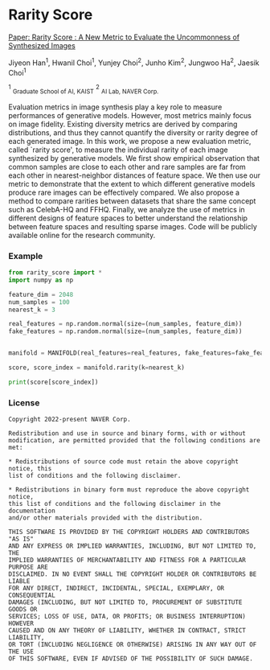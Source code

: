 # Rarity Score

[Paper: Rarity Score : A New Metric to Evaluate the Uncommonness of Synthesized Images](https://arxiv.org/abs/2206.08549)

Jiyeon Han<sup>1</sup>, Hwanil Choi<sup>1</sup>, Yunjey Choi<sup>2</sup>, 
Junho Kim<sup>2</sup>, Jungwoo Ha<sup>2</sup>, Jaesik Choi<sup>1</sup>    


<sup>1</sup> <sub>Graduate School of AI, KAIST</sub>
<sup>2</sup> <sub>AI Lab, NAVER Corp.</sub>

Evaluation metrics in image synthesis play a key role to measure performances of generative models. However, most metrics mainly focus on image fidelity. Existing diversity metrics are derived by comparing distributions, and thus they cannot quantify the diversity or rarity degree of each generated image. In this work, we propose a new evaluation metric, called `rarity score', to measure the individual rarity of each image synthesized by generative models. We first show empirical observation that common samples are close to each other and rare samples are far from each other in nearest-neighbor distances of feature space. We then use our metric to demonstrate that the extent to which different generative models produce rare images can be effectively compared. We also propose a method to compare rarities between datasets that share the same concept such as CelebA-HQ and FFHQ. Finally, we analyze the use of metrics in different designs of feature spaces to better understand the relationship between feature spaces and resulting sparse images. Code will be publicly available online for the research community.

### Example
```python
from rarity_score import *
import numpy as np

feature_dim = 2048
num_samples = 100
nearest_k = 3

real_features = np.random.normal(size=(num_samples, feature_dim))
fake_features = np.random.normal(size=(num_samples, feature_dim))


manifold = MANIFOLD(real_features=real_features, fake_features=fake_features)

score, score_index = manifold.rarity(k=nearest_k)

print(score[score_index])
```



### License
```
Copyright 2022-present NAVER Corp.

Redistribution and use in source and binary forms, with or without
modification, are permitted provided that the following conditions are met:

* Redistributions of source code must retain the above copyright notice, this
list of conditions and the following disclaimer.

* Redistributions in binary form must reproduce the above copyright notice,
this list of conditions and the following disclaimer in the documentation
and/or other materials provided with the distribution.

THIS SOFTWARE IS PROVIDED BY THE COPYRIGHT HOLDERS AND CONTRIBUTORS "AS IS"
AND ANY EXPRESS OR IMPLIED WARRANTIES, INCLUDING, BUT NOT LIMITED TO, THE
IMPLIED WARRANTIES OF MERCHANTABILITY AND FITNESS FOR A PARTICULAR PURPOSE ARE
DISCLAIMED. IN NO EVENT SHALL THE COPYRIGHT HOLDER OR CONTRIBUTORS BE LIABLE
FOR ANY DIRECT, INDIRECT, INCIDENTAL, SPECIAL, EXEMPLARY, OR CONSEQUENTIAL
DAMAGES (INCLUDING, BUT NOT LIMITED TO, PROCUREMENT OF SUBSTITUTE GOODS OR
SERVICES; LOSS OF USE, DATA, OR PROFITS; OR BUSINESS INTERRUPTION) HOWEVER
CAUSED AND ON ANY THEORY OF LIABILITY, WHETHER IN CONTRACT, STRICT LIABILITY,
OR TORT (INCLUDING NEGLIGENCE OR OTHERWISE) ARISING IN ANY WAY OUT OF THE USE
OF THIS SOFTWARE, EVEN IF ADVISED OF THE POSSIBILITY OF SUCH DAMAGE.
```

